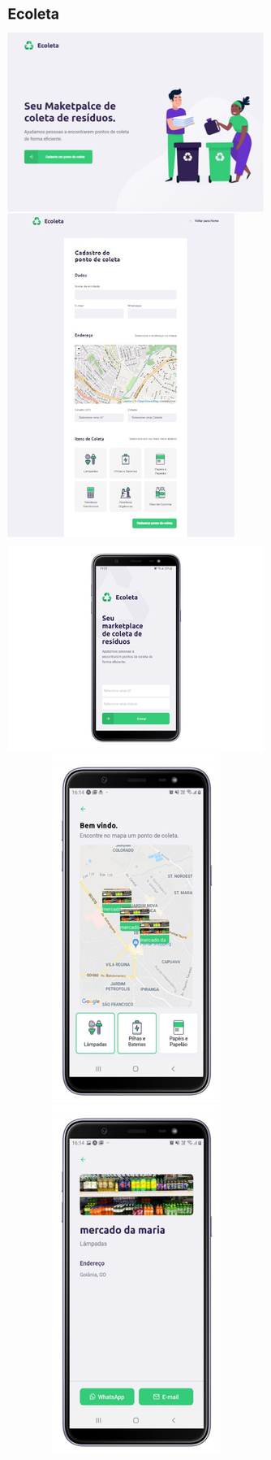 # Ecoleta
<img src="/image/ecoletaw.JPG" />
<img src="/image/ecoletaw2.JPG" />

<p align="center">
<img src="/image/home.png" />
<img src="/image/points.png" width="331" height="688" />
<img src="/image/detail.png" width="331" height="688" />
</p>


